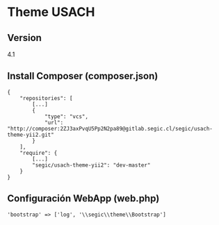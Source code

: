 Theme USACH
===========

Version
-------
4.1

Install Composer (composer.json)
--------------------------------

    {
        "repositories": [
            [...]
            {
                "type": "vcs",
                "url": "http://composer:2ZJ3axPvqU5Pp2N2pa89@gitlab.segic.cl/segic/usach-theme-yii2.git"
            }
        ],
        "require": {
            [...]
            "segic/usach-theme-yii2": "dev-master"
        }
    }

Configuración WebApp (web.php)
------------------------------

    'bootstrap' => ['log', '\\segic\\theme\\Bootstrap']


